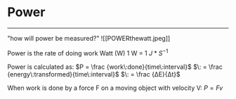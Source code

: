 # Power
---
"how will power be measured?"
![[POWERthewatt.jpeg]]

Power is the rate of doing work
Watt (W)
1 W = 1 $J * S^{-1}$

Power is calculated as:
	$P = \frac {work\:done}{time\:interval}$
	$\: = \frac {energy\:transformed}{time\:interval}$
	$\: = \frac {ΔE}{Δt}$

When work is done by a force F on a moving object with velocity V:
$P = Fv$


